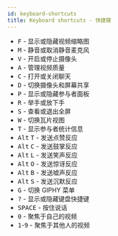 ```yaml
---
id: keyboard-shortcuts
title: Keyboard shortcuts - 快捷键
---
```


* <kbd>F</kbd> - 显示或隐藏视频缩略图
* <kbd>M</kbd> - 静音或取消静音麦克风
* <kbd>V</kbd> - 开启或停止摄像头
* <kbd>A</kbd> - 管理视频质量
* <kbd>C</kbd> - 打开或关闭聊天
* <kbd>D</kbd> - 切换摄像头和屏幕共享
* <kbd>P</kbd> - 显示或隐藏参与者面板
* <kbd>R</kbd> - 举手或放下手
* <kbd>S</kbd> - 查看或退出全屏
* <kbd>W</kbd> - 切换瓦片视图
* <kbd>T</kbd> - 显示参与者统计信息
* <kbd>Alt</kbd> <kbd>T</kbd> - 发送点赞反应
* <kbd>Alt</kbd> <kbd>C</kbd> - 发送鼓掌反应
* <kbd>Alt</kbd> <kbd>L</kbd> - 发送笑声反应
* <kbd>Alt</kbd> <kbd>O</kbd> - 发送惊讶反应
* <kbd>Alt</kbd> <kbd>B</kbd> - 发送嘘声反应
* <kbd>Alt</kbd> <kbd>S</kbd> - 发送沉默反应
* <kbd>G</kbd> - 切换 GIPHY 菜单
* <kbd>?</kbd> - 显示或隐藏键盘快捷键
* <kbd>SPACE</kbd> - 按住说话
* <kbd>0</kbd> - 聚焦于自己的视频
* <kbd>1</kbd>-<kbd>9</kbd> - 聚焦于其他人的视频
